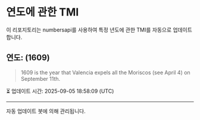 
# 연도에 관한 TMI

이 리포지토리는 numbersapi를 사용하여 특정 년도에 관한 TMI를 자동으로 업데이트합니다.

## 연도: (1609)
> 1609 is the year that Valencia expels all the Moriscos (see April 4) on September 11th.

⏳ 업데이트 시간: 2025-09-05 18:58:09 (UTC)

---
자동 업데이트 봇에 의해 관리됩니다.
